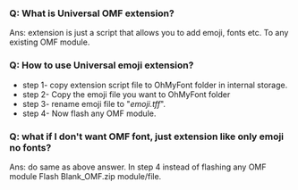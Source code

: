 ### Q: What is Universal OMF extension?
Ans: extension is just a script that allows you to add emoji, fonts etc. To any existing OMF module.

### Q: How to use Universal emoji extension?
- step 1- copy extension script file to OhMyFont folder in internal storage.
- step 2- Copy the emoji file you want to OhMyFont folder
- step 3- rename emoji file to "*emoji.tff*".
- step 4- Now flash any OMF module.

### Q: what if I don't want OMF font, just extension like only emoji no fonts?
Ans: do same as above answer. In step 4 instead of flashing any OMF module
Flash Blank_OMF.zip module/file. 
